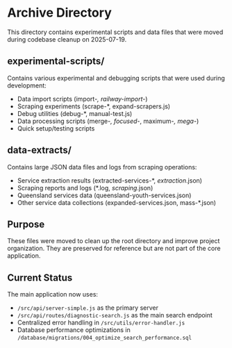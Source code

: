 # Archive Directory

This directory contains experimental scripts and data files that were moved during codebase cleanup on 2025-07-19.

## experimental-scripts/
Contains various experimental and debugging scripts that were used during development:
- Data import scripts (import-*, railway-import-*)
- Scraping experiments (scrape-*, expand-scrapers.js)
- Debug utilities (debug-*, manual-test.js)
- Data processing scripts (merge-*, focused-*, maximum-*, mega-*)
- Quick setup/testing scripts

## data-extracts/
Contains large JSON data files and logs from scraping operations:
- Service extraction results (extracted-services-*, *extraction*.json)
- Scraping reports and logs (*.log, *scraping*.json)
- Queensland services data (queensland-youth-services.json)
- Other service data collections (expanded-services.json, mass-*.json)

## Purpose
These files were moved to clean up the root directory and improve project organization. They are preserved for reference but are not part of the core application.

## Current Status
The main application now uses:
- `/src/api/server-simple.js` as the primary server
- `/src/api/routes/diagnostic-search.js` as the main search endpoint
- Centralized error handling in `/src/utils/error-handler.js`
- Database performance optimizations in `/database/migrations/004_optimize_search_performance.sql`